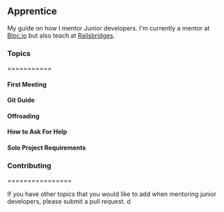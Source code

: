 ## Apprentice

My guide on how I mentor Junior developers. I'm currently a mentor at [Bloc.io](www.bloc.io) but also teach at [Railsbridges](http://www.railsbridge.org/).  

### Topics
===========

#### First Meeting

#### Git Guide

#### Offroading

#### How to Ask For Help

#### Solo Project Requirements

### Contributing
================

If you have other topics that you would like to add when mentoring junior developers, please submit a pull request. d

